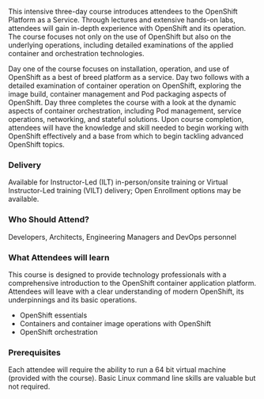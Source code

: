 <!-- OpenShift Origin Foundation -->

This intensive three-day course introduces attendees to the OpenShift Platform as a Service. Through lectures and extensive hands-on labs, attendees will gain in-depth experience with OpenShift and its operation. The course focuses not only on the use of OpenShift but also on the underlying operations, including detailed examinations of the applied container and orchestration technologies.

Day one of the course focuses on installation, operation, and use of OpenShift as a best of breed platform as a service. Day two follows with a detailed examination of container operation on OpenShift, exploring the image build, container management and Pod packaging aspects of OpenShift. Day three completes the course with a look at the dynamic aspects of container orchestration, including Pod management, service operations, networking, and stateful solutions. Upon course completion, attendees will have the knowledge and skill needed to begin working with OpenShift effectively and a base from which to begin tackling advanced OpenShift topics.


### Delivery

Available for Instructor-Led (ILT) in-person/onsite training or Virtual Instructor-Led training (VILT) delivery; Open Enrollment options may be available.


### Who Should Attend?

Developers, Architects, Engineering Managers and DevOps personnel


### What Attendees will learn

This course is designed to provide technology professionals with a comprehensive introduction to the OpenShift container
application platform. Attendees will leave with a clear understanding of modern OpenShift, its underpinnings and its
basic operations.

- OpenShift essentials
- Containers and container image operations with OpenShift
- OpenShift orchestration


### Prerequisites

Each attendee will require the ability to run a 64 bit virtual machine (provided with the course). Basic Linux command
line skills are valuable but not required.



